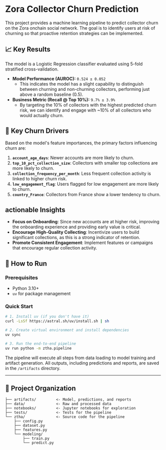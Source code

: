 # Zora Collector Churn Prediction

This project provides a machine learning pipeline to predict collector churn on the Zora onchain social network. The goal is to identify users at risk of churning so that proactive retention strategies can be implemented.

## 📈 Key Results

The model is a Logistic Regression classifier evaluated using 5-fold stratified cross-validation.

- **Model Performance (AUROC):** `0.524 ± 0.052`
  - This indicates the model has a slight capability to distinguish between churning and non-churning collectors, performing just above a random baseline (0.5).
- **Business Metric (Recall @ Top 10%):** `9.7% ± 3.9%`
  - By targeting the 10% of collectors with the highest predicted churn risk, we can identify and engage with ~10% of all collectors who would actually churn.

## 🔑 Key Churn Drivers

Based on the model's feature importances, the primary factors influencing churn are:

1.  **`account_age_days`**: Newer accounts are more likely to churn.
2.  **`top_10_pct_collection_size`**: Collectors with smaller top collections are more likely to churn.
3.  **`collection_frequency_per_month`**: Less frequent collection activity is linked to higher churn risk.
4.  **`low_engagement_flag`**: Users flagged for low engagement are more likely to churn.
5.  **`country_France`**: Collectors from France show a lower tendency to churn.

##  actionable Insights

- **Focus on Onboarding**: Since new accounts are at higher risk, improving the onboarding experience and providing early value is critical.
- **Encourage High-Quality Collecting**: Incentivize users to build significant collections, as this is a strong indicator of retention.
- **Promote Consistent Engagement**: Implement features or campaigns that encourage regular collection activity.

## 🚀 How to Run

### Prerequisites
- Python 3.10+
- `uv` for package management

### Quick Start

```bash
# 1. Install uv (if you don't have it)
curl -LsSf https://astral.sh/uv/install.sh | sh

# 2. Create virtual environment and install dependencies
uv sync

# 3. Run the end-to-end pipeline
uv run python -m ztha.pipeline
```

The pipeline will execute all steps from data loading to model training and artifact generation. All outputs, including predictions and reports, are saved in the `/artifacts` directory.

---

## 📂 Project Organization

```
├── artifacts/         <- Model, predictions, and reports
├── data/              <- Raw and processed data
├── notebooks/         <- Jupyter notebooks for exploration
├── tests/             <- Tests for the pipeline
└── ztha/              <- Source code for the pipeline
    ├── config.py
    ├── dataset.py
    ├── features.py
    └── modeling/
        ├── train.py
        └── predict.py
```

